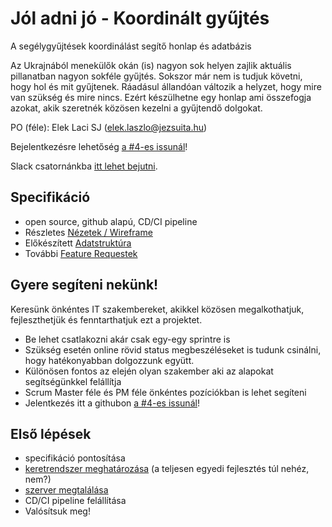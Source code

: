 # Jól adni jó - Koordinált gyűjtés
A segélygyűjtések koordinálást segítő honlap és adatbázis

Az Ukrajnából menekülők okán (is) nagyon sok helyen zajlik aktuális pillanatban nagyon sokféle gyűjtés. Sokszor már nem is tudjuk követni, hogy hol és mit gyűjtenek. Ráadásul állandóan változik a helyzet, hogy mire van szükség és mire nincs. Ezért készülhetne egy honlap ami összefogja azokat, akik szeretnék közösen kezelni a gyűjtendő dolgokat.

PO (féle): Elek Laci SJ (elek.laszlo@jezsuita.hu)

Bejelentkezésre lehetőség [a #4-es issunál](../../issues/4)!

Slack csatornánkba [itt lehet bejutni](https://join.slack.com/t/jladnij/shared_invite/zt-14o2v6u1d-E3XUeqiP3IZAmPFIgxLqvw).

## Specifikáció
* open source, github alapú, CD/CI pipeline
* Részletes [Nézetek / Wireframe](wireframes.md)
* Előkészített [Adatstruktúra](adatstruktura.md)
* További [Feature Requestek](../../issues?q=is%3Aissue+is%3Aopen+label%3Aenhancement)

## Gyere segíteni nekünk!
Keresünk önkéntes IT szakembereket, akikkel közösen megalkothatjuk, fejleszthetjük és fenntarthatjuk ezt a projektet.
- Be lehet csatlakozni akár csak egy-egy sprintre is
- Szükség esetén online rövid status megbeszéléseket is tudunk csinálni, hogy hatékonyabban dolgozzunk együtt.
- Különösen fontos az elején olyan szakember aki az alapokat segítségünkkel felállítja
- Scrum Master féle és PM féle önkéntes pozíciókban is lehet segíteni
- Jelentkezés itt a githubon [a #4-es issunál](../../issues/4)!

## Első lépések
* specifikáció pontosítása
* [keretrendszer meghatározása](../../issues/1) (a teljesen egyedi fejlesztés túl nehéz, nem?)
* [szerver megtalálása](../../issues/3)
* CD/CI pipeline felállítása
* Valósítsuk meg!
